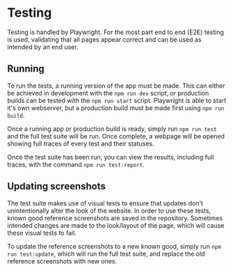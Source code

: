 # Testing

Testing is handled by Playwright. For the most part end to end (E2E) testing is used, validating that all pages appear correct and can be used as intended by an end user.

## Running

To run the tests, a running version of the app must be made. This can either be achieved in development with the `npm run dev` script, or production builds can be tested with the `npm run start` script. Playwright is able to start it's own webserver, but a production build must be made first using `npm run build`.

Once a running app or production build is ready, simply run `npm run test` and the full test suite will be run. Once complete, a webpage will be opened showing full traces of every test and their statuses.

Once the test suite has been run, you can view the results, including full traces, with the command `npm run test:report`.

## Updating screenshots

The test suite makes use of visual tests to ensure that updates don't unintentionally alter the look of the website. In order to use these tests, known good reference screenshots are saved in the repository. Sometimes intended changes are made to the look/layout of the page, which will cause these visual tests to fail.

To update the reference screenshots to a new known good, simply run `npm run test:update`, which will run the full test suite, and replace the old reference screenshots with new ones.
